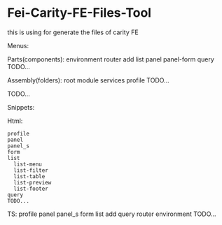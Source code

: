# Fei-Carity-FE-Files-Tool

this is using for generate the files of carity FE

Menus:

  Parts(components):
    environment
    router
    add
    list
    panel
    panel-form
    query
    TODO...

  Assembly(folders):
    root module
    services
    profile
    TODO...
  
  TODO...

Snippets:

  Html:

    profile
    panel
    panel_s
    form
    list
      list-menu
      list-filter
      list-table
      list-preview
      list-footer
    query
    TODO...

  TS:
    profile
    panel
    panel_s
    form
    list
    add
    query
    router
    environment
    TODO...



  
  
  
  
  
  
  
